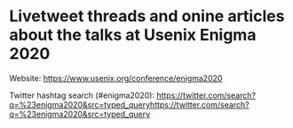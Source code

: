 # Livetweet threads and onine articles about the talks at Usenix Enigma 2020

Website: https://www.usenix.org/conference/enigma2020

Twitter hashtag search (#enigma2020): https://twitter.com/search?q=%23enigma2020&src=typed_queryhttps://twitter.com/search?q=%23enigma2020&src=typed_query
